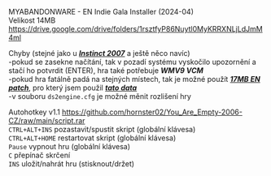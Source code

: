 MYABANDONWARE - EN Indie Gala Installer (2024-04)
<br/>
Velikost 14MB https://drive.google.com/drive/folders/1rsztfyP86Nuytl0MyKRRXNLjLdJmM4ml

Chyby (stejné jako u [***Instinct 2007***](https://github.com/hornster02/Instinct-2007-CZ) a ještě něco navíc)
<br/>
-pokud se zasekne načítání, tak v pozadí systému vyskočilo upozornění a stačí ho potvrdit (ENTER), hra také potřebuje ***WMV9 VCM***
<br/>
-pokud hra fatálně padá na stejných místech, tak je možné použít [***17MB EN patch***](https://drive.google.com/drive/folders/1rsztfyP86Nuytl0MyKRRXNLjLdJmM4ml), pro který jsem použil [***tato data***](https://gmt-max.info/action/1202-you-are-empty-opustoshennyy-v.1.3-2006-rus-repack.html)
<br/>
-v souboru ```ds2engine.cfg``` je možné měnit rozlišení hry

Autohotkey v1.1 https://github.com/hornster02/You_Are_Empty-2006-CZ/raw/main/script.rar
<br/>
```CTRL+ALT+INS``` pozastavit/spustit skript (globální klávesa)
<br/>
```CTRL+ALT+HOME``` restartovat skript (globální klávesa)
<br/>
```Pause``` vypnout hru (globální klávesa)
<br/>
```C``` přepínač skrčení
<br/>
```INS``` uložit/nahrát hru (stisknout/držet)

